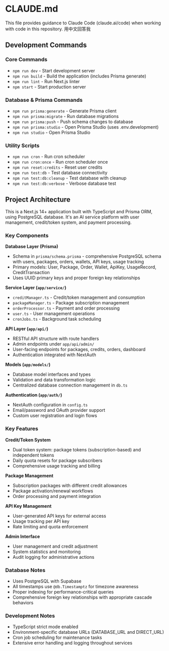 # CLAUDE.md

This file provides guidance to Claude Code (claude.ai/code) when working with code in this repository.
用中文回答我

## Development Commands

### Core Commands
- `npm run dev` - Start development server
- `npm run build` - Build the application (includes Prisma generate)
- `npm run lint` - Run Next.js linter
- `npm start` - Start production server

### Database & Prisma Commands
- `npm run prisma:generate` - Generate Prisma client
- `npm run prisma:migrate` - Run database migrations
- `npm run prisma:push` - Push schema changes to database
- `npm run prisma:studio` - Open Prisma Studio (uses .env.development)
- `npm run studio` - Open Prisma Studio

### Utility Scripts
- `npm run cron` - Run cron scheduler
- `npm run cron:once` - Run cron scheduler once
- `npm run reset:credits` - Reset user credits
- `npm run test:db` - Test database connectivity
- `npm run test:db:cleanup` - Test database with cleanup
- `npm run test:db:verbose` - Verbose database test

## Project Architecture

This is a Next.js 14+ application built with TypeScript and Prisma ORM, using PostgreSQL database. It's an AI service platform with user management, credit/token system, and payment processing.

### Key Components

**Database Layer (Prisma)**
- Schema in `prisma/schema.prisma` - comprehensive PostgreSQL schema with users, packages, orders, wallets, API keys, usage tracking
- Primary models: User, Package, Order, Wallet, ApiKey, UsageRecord, CreditTransaction
- Uses UUID primary keys and proper foreign key relationships

**Service Layer (`app/service/`)**
- `creditManager.ts` - Credit/token management and consumption
- `packageManager.ts` - Package subscription management
- `orderProcessor.ts` - Payment and order processing
- `user.ts` - User management operations
- `cronJobs.ts` - Background task scheduling

**API Layer (`app/api/`)**
- RESTful API structure with route handlers
- Admin endpoints under `app/api/admin/`
- User-facing endpoints for packages, credits, orders, dashboard
- Authentication integrated with NextAuth

**Models (`app/models/`)**
- Database model interfaces and types
- Validation and data transformation logic
- Centralized database connection management in `db.ts`

**Authentication (`app/auth/`)**
- NextAuth configuration in `config.ts`
- Email/password and OAuth provider support
- Custom user registration and login flows

### Key Features

**Credit/Token System**
- Dual token system: package tokens (subscription-based) and independent tokens
- Daily quota resets for package subscribers
- Comprehensive usage tracking and billing

**Package Management**
- Subscription packages with different credit allowances
- Package activation/renewal workflows
- Order processing and payment integration

**API Key Management**
- User-generated API keys for external access
- Usage tracking per API key
- Rate limiting and quota enforcement

**Admin Interface**
- User management and credit adjustment
- System statistics and monitoring
- Audit logging for administrative actions

### Database Notes
- Uses PostgreSQL with Supabase
- All timestamps use `@db.Timestamptz` for timezone awareness
- Proper indexing for performance-critical queries
- Comprehensive foreign key relationships with appropriate cascade behaviors

### Development Notes
- TypeScript strict mode enabled
- Environment-specific database URLs (DATABASE_URL and DIRECT_URL)
- Cron job scheduling for maintenance tasks
- Extensive error handling and logging throughout services